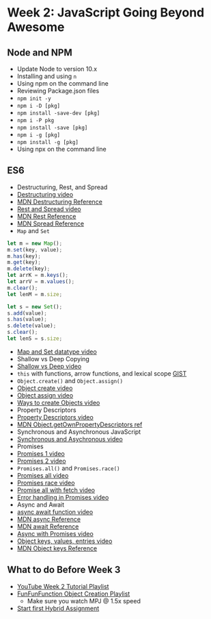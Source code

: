 # Week 2: JavaScript Going Beyond Awesome 

## Node and NPM <Badge text="30 mins"/>

- Update Node to version 10.x
- Installing and using `n`
- Using npm on the command line
- Reviewing Package.json files
- `npm init -y`
- `npm i -D [pkg]`
- `npm install -save-dev [pkg]`
- `npm i -P pkg`
- `npm install -save [pkg]`
- `npm i -g [pkg]`
- `npm install -g [pkg]`
- Using npx on the command line


## ES6 <Badge text="120 mins"/>

- Destructuring, Rest, and Spread
- [Destructuring video](https://www.youtube.com/watch?v=ktBTYQXBAog)
- [MDN Destructuring Reference](https://developer.mozilla.org/en-US/docs/Web/JavaScript/Reference/Operators/Destructuring_assignment)
- [Rest and Spread video](https://www.youtube.com/watch?v=QtGbcvZ6774)
- [MDN Rest Reference](https://developer.mozilla.org/en-US/docs/Web/JavaScript/Reference/Functions/rest_parameters)
- [MDN Spread Reference](https://developer.mozilla.org/en-US/docs/Web/JavaScript/Reference/Operators/Spread_operator)
- `Map` and `Set`
```javascript
let m = new Map();
m.set(key, value);
m.has(key);
m.get(key);
m.delete(key);
let arrK = m.keys();
let arrV = m.values();
m.clear();
let lenM = m.size;

let s = new Set();
s.add(value);
s.has(value);
s.delete(value);
s.clear();
let lenS = s.size;
```

- [Map and Set datatype video](https://www.youtube.com/watch?v=m4abICrldQI)
- Shallow vs Deep Copying
- [Shallow vs Deep video](https://www.youtube.com/watch?v=duyshh9Fs1U)
- `this` with functions, arrow functions, and lexical scope [GIST](https://gist.github.com/prof3ssorSt3v3/a42ee8ba1cad64e08a503df43a4a8dc0)
- `Object.create()` and `Object.assign()`
- [Object create video](https://www.youtube.com/watch?v=qqyZn8X9M3I)
- [Object assign video](https://www.youtube.com/watch?v=UkGsRyGeI2g)
- [Ways to create Objects video](https://www.youtube.com/watch?v=UrM9xgPxq1E)
- Property Descriptors
- [Property Descriptors video](https://www.youtube.com/watch?v=LD1tQEWsjz4)
- [MDN Object.getOwnPropertyDescriptors ref](https://developer.mozilla.org/en-US/docs/Web/JavaScript/Reference/Global_Objects/Object/getOwnPropertyDescriptors)
- Synchronous and Asynchronous JavaScript
- [Synchronous and Asychronous video](https://www.youtube.com/watch?v=Q-Zmc0E0GYY)
- Promises
- [Promises 1 video](https://www.youtube.com/watch?v=SmPouEFKOBg)
- [Promises 2 video](https://www.youtube.com/watch?v=nB-aLKE76pY)
- `Promises.all()` and `Promises.race()`
- [Promises all video](https://www.youtube.com/watch?v=0jcEluMNy5A)
- [Promises race video](https://www.youtube.com/watch?v=1cFl7WQDYYo)
- [Promise all with fetch video](https://www.youtube.com/watch?v=HTA7pEDGZEU)
- [Error handling in Promises video](https://www.youtube.com/watch?v=LzlGL3k3p04)
- Async and Await
- [async await function video](https://www.youtube.com/watch?v=BTDeq5HC5bU)
- [MDN async Reference](https://developer.mozilla.org/en-US/docs/Web/JavaScript/Reference/Statements/async_function)
- [MDN await Reference](https://developer.mozilla.org/en-US/docs/Web/JavaScript/Reference/Operators/await)
- [Async with Promises video](https://www.youtube.com/watch?v=lGJbPSI-12E)
- [Object keys, values, entries video](https://www.youtube.com/watch?v=VmicKaGcs5g)
- [MDN Object keys Reference](https://developer.mozilla.org/en-US/docs/Web/JavaScript/Reference/Global_Objects/Object/keys)


## What to do Before Week 3 <Badge text="90 mins"/>

- [YouTube Week 2 Tutorial Playlist](https://www.youtube.com/watch?v=QtGbcvZ6774&list=PLyuRouwmQCjnc5Fr3alMwdMZWdWWH_m6p)
- [FunFunFunction Object Creation Playlist](https://www.youtube.com/watch?v=GhbhD1HR5vk&index=1&list=PL0zVEGEvSaeHBZFy6Q8731rcwk0Gtuxub)
    - Make sure you watch MPJ @ 1.5x speed
- [Start first Hybrid Assignment](../../assignments/)

